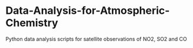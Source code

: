 # Data-Analysis-for-Atmospheric-Chemistry
Python data analysis scripts for satellite observations of NO2, SO2 and CO
